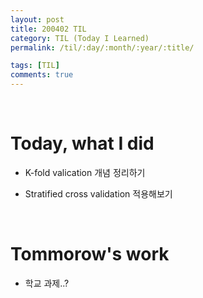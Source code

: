 ```yaml
---
layout: post
title: 200402 TIL
category: TIL (Today I Learned)
permalink: /til/:day/:month/:year/:title/

tags: [TIL]
comments: true
---
```

<br/>

# Today, what I did
- K-fold valication 개념 정리하기

- Stratified cross validation 적용해보기

<br/>

# Tommorow's work
- 학교 과제..? 

